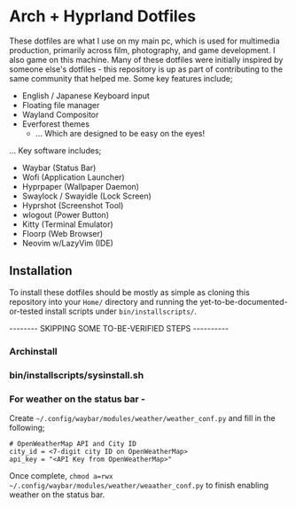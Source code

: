 # Arch + Hyprland Dotfiles

These dotfiles are what I use on my main pc, which is used for multimedia production, primarily across film, photography, and game development.  I also game on this machine.  Many of these dotfiles were initially inspired by someone else's dotfiles - this repository is up as part of contributing to the same community that helped me.  Some key features include;
- English / Japanese Keyboard input
- Floating file manager
- Wayland Compositor
- Everforest themes
  - ... Which are designed to be easy on the eyes!

... Key software includes;
- Waybar (Status Bar)
- Wofi (Application Launcher)
- Hyprpaper (Wallpaper Daemon)
- Swaylock / Swayidle (Lock Screen)
- Hyprshot (Screenshot Tool)
- wlogout (Power Button)
- Kitty (Terminal Emulator)
- Floorp (Web Browser)
- Neovim w/LazyVim (IDE)

## Installation

To install these dotfiles should be mostly as simple as cloning this repository into your `Home/` directory and running the yet-to-be-documented-or-tested install scripts under `bin/installscripts/`.

-------- SKIPPING SOME TO-BE-VERIFIED STEPS ----------
### Archinstall

### bin/installscripts/sysinstall.sh

### For weather on the status bar - 
Create `~/.config/waybar/modules/weather/weather_conf.py` and fill in the following;
```
# OpenWeatherMap API and City ID
city_id = <7-digit city ID on OpenWeatherMap>
api_key = "<API Key from OpenWeatherMap>"
```
Once complete, `chmod a=rwx ~/.config/waybar/modules/weather/weaather_conf.py` to finish enabling weather on the status bar.
